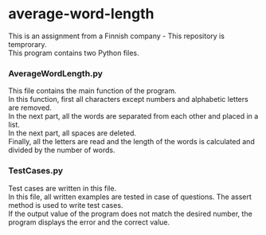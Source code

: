 # average-word-length
This is an assignment from a Finnish company - This repository is temprorary.</br>
This program contains two Python files.</br>
<h3>AverageWordLength.py</h3>
This file contains the main function of the program.</br>
  In this function, first all characters except numbers and alphabetic letters are removed.</br>
  In the next part, all the words are separated from each other and placed in a list.</br>
  In the next part, all spaces are deleted.</br>
  Finally, all the letters are read and the length of the words is calculated and divided by the number of words.</br>
<h3>TestCases.py</h3>
Test cases are written in this file.</br>
In this file, all written examples are tested in case of questions. The assert method is used to write test cases.</br>
If the output value of the program does not match the desired number, the program displays the error and the correct value.
